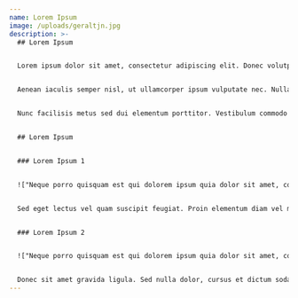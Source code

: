 ```yaml
---
name: Lorem Ipsum
image: /uploads/geraltjn.jpg
description: >-
  ## Lorem Ipsum


  Lorem ipsum dolor sit amet, consectetur adipiscing elit. Donec volutpat pellentesque dui, eu pretium nibh aliquet nec. Praesent tristique urna a mollis semper. Integer ac consequat lorem. Nulla bibendum at ex non fermentum. Morbi non tempus tellus, quis eleifend velit. Fusce leo risus, ullamcorper at interdum nec, pulvinar quis purus. Cras tincidunt sapien eget sapien imperdiet convallis. Nunc tempus lectus eros, id varius arcu scelerisque vel. Sed feugiat, dolor at scelerisque pellentesque, leo nisi volutpat ex, quis semper nibh lorem varius nibh. Donec quis finibus nunc. Aliquam et lorem dictum, pellentesque ligula sit amet, pretium nunc. Nulla ullamcorper, justo eget ultrices cursus, lectus lectus accumsan nunc, id venenatis risus tellus at erat.


  Aenean iaculis semper nisl, ut ullamcorper ipsum vulputate nec. Nullam id ex mi. Curabitur vitae elementum massa. Quisque euismod luctus justo et gravida. Phasellus dapibus ipsum ligula, aliquam varius odio pretium ut. Sed nec neque aliquam, pulvinar ipsum ut, dictum est. Morbi volutpat maximus sapien eu volutpat. Vestibulum ante ipsum primis in faucibus orci luctus et ultrices posuere cubilia curae; Suspendisse euismod rhoncus massa pretium lobortis. Quisque est purus, mattis vitae orci quis, placerat ornare nunc. Nullam eu arcu ac lectus porta dictum et at turpis. Sed vel imperdiet felis, ac semper risus. Sed ac iaculis ante. Nullam ut leo sed odio porttitor pretium. In hac habitasse platea dictumst. Pellentesque nulla sem, tempus non mi ut, fringilla tincidunt est.


  Nunc facilisis metus sed dui elementum porttitor. Vestibulum commodo pretium ex et maximus. Morbi vel facilisis nisl. Ut vel ullamcorper justo, nec imperdiet mauris. Proin consequat dolor malesuada urna vestibulum sagittis. Etiam sit amet porta erat, nec gravida justo. Etiam eget ultricies lacus, et dictum ante. Nunc blandit neque maximus ex dictum bibendum. Sed suscipit neque in ligula elementum gravida. Interdum et malesuada fames ac ante ipsum primis in faucibus. Etiam risus erat, condimentum in ipsum gravida, accumsan sollicitudin elit. Donec in egestas quam.


  ## Lorem Ipsum


  ### Lorem Ipsum 1


  !["Neque porro quisquam est qui dolorem ipsum quia dolor sit amet, consectetur, adipisci velit..."](/uploads/contact-person.jpg "\"Neque porro quisquam est qui dolorem ipsum quia dolor sit amet, consectetur, adipisci velit...\"")


  Sed eget lectus vel quam suscipit feugiat. Proin elementum diam vel maximus iaculis. Aenean rhoncus vitae sapien id interdum. Proin tempor sodales suscipit. Suspendisse pulvinar ac augue vehicula pretium. Vivamus ipsum sem, tincidunt at facilisis vel, facilisis eget mi. Maecenas sit amet malesuada metus. Pellentesque habitant morbi tristique senectus et netus et malesuada fames ac turpis egestas. Fusce non lorem sed ligula fringilla dictum ut id ipsum.


  ### Lorem Ipsum 2


  !["Neque porro quisquam est qui dolorem ipsum quia dolor sit amet, consectetur, adipisci velit..."](/uploads/daniel.jpg "\"Neque porro quisquam est qui dolorem ipsum quia dolor sit amet, consectetur, adipisci velit...\"")


  Donec sit amet gravida ligula. Sed nulla dolor, cursus et dictum sodales, aliquet placerat purus. In sodales aliquet elit vitae rhoncus. Vestibulum aliquam est id venenatis porttitor. Ut tincidunt dictum mauris vel blandit. Nulla facilisi. Nunc sit amet massa sed arcu ornare volutpat sit amet quis neque. Praesent in diam ac tellus tristique consectetur. Aenean egestas pharetra pharetra. Nullam eros nulla, consequat eleifend sem sit amet, ultricies maximus lacus. Ut vel ipsum eu nulla sodales finibus. Vivamus orci est, interdum vitae tortor ac, imperdiet tempor lorem. Sed ac mollis tortor, et pulvinar velit. Aenean tortor felis, interdum non molestie ut, consectetur eu lorem.
---
```

